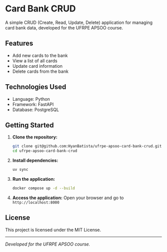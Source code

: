 # Card Bank CRUD

A simple CRUD (Create, Read, Update, Delete) application for managing card bank data, developed for the UFRPE APSOO course.

## Features

- Add new cards to the bank
- View a list of all cards
- Update card information
- Delete cards from the bank

## Technologies Used

- Language: Python
- Framework: FastAPI
- Database: PostgreSQL

## Getting Started

1. **Clone the repository:**
    ```bash
    git clone git@github.com:HyanBatista/ufrpe-apsoo-card-bank-crud.git
    cd ufrpe-apsoo-card-bank-crud
    ```

2. **Install dependencies:**
    ```bash
    uv sync
    ```

3. **Run the application:**
    ```bash
    docker compose up -d --build
    ```

4. **Access the application:**
    Open your browser and go to `http://localhost:8000`


## License

This project is licensed under the MIT License.

---
*Developed for the UFRPE APSOO course.*